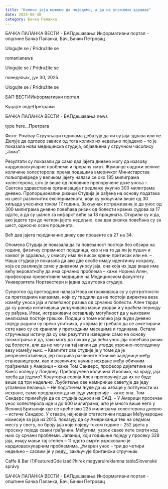 ```yaml
---
title: "Колико јаја можемо да поједемо, а да не угрозимо здравље"
date: 2025-06-30
category: Бачка Паланка
---
```


БАЧКА ПАЛАНКА ВЕСТИ - БАПдешавања Информативни портал - општине Бачка Паланка, Бач, Бачки Петровац

Ulogujte se / Pridružite se

romanianews

Ulogujte se / Pridružite se

понедељак, јун 30, 2025

Ulogujte se / Pridružite se

БАП ВЕСТИИнформативни портал

Куцајте овдеПретражи

БАЧКА ПАЛАНКА ВЕСТИ - БАПдешавања news

type here...Претрага

Фотo: Pixabay
            Стручњаци годинама дебатују да ли су јаја здрава или не. Делује да одговор зависи од тога колико их недељно поједемо – то је показала нова медицинска студија, објављена у стручном часопису „Јама“.

Резултати су показали да само два јајета дневно могу да изазову кардиоваскуларне проблеме и прерану смрт. Жуманце садржи велике количине холестерола: према подацима америчког Министарства пољопривреде у великом јајету налази се око 185 милиграма холестерола, што је више од половине препоручене дозе уноса – Светска здравствена организација предлаже укупно 300 милиграма дневно.
Пропорционални ризици
Студија је рађена на основу података из шест различитих експеримената, који су укључили више од 30 хиљада учесника током 17 година. Закључак истраживача је да унос од 300 милиграма дневно повећава ризик од болести крвних судова за 17 одсто, а да су шансе за инфаркт веће за 18 процената. Открили су и да, ако једете три до четири јајета недељно, ова два ризика повећана су за шест, односно осам процената.


Већ два јајета појединачно дижу ове проценте са 27 на 34.


Опомена
Студија је показала да та повезаност постоји без обзира на године, физичку спремност појединца, као и на то да ли је пушач и каквог је здравља, у смислу има ли висок крвни притисак или не.
– Наша студија је показала да ако две особе имају идентичну исхрану, која се разликује само у дневном уносу јаја, она која их једе више има већу вероватноћу да има срчаних проблема – каже Норина Ален, професорка превентивне медицине на Медицинском факултету Универзитета Нортвестерн и једна од ауторка студије.


Супротно од претходних налаза
Нова истраживања су у суптротности са претходним налазима, који су тврдили да не постоји директна веза између уноса јаја и повећаног ризика од срчаних болести. Ален тврди да су ранија испитивања укључивала мањи узорак и у краћем периоду су рађена.
Ипак, истраживачи остављају могућност да у њиховим анализама постоје грешке. Подаци о томе колико јаја људи дневно поједу радили су преко упитника, у којима је требало да се анкетирани сете како су се хранили у претходним месецима и годинама.
Остали стручњаци истичу да су ови резултати изведени само на основу посматрања и да, тако могу да покажу да већи унос јаја повећава ризик од болести, али да не могу на тај начин да утврде узрочно-последичну везу између њих.
– Квалитет ове студије је у томе да је репрезентативнија, јер покрива различите етничке заједнице међу становништвом, као и различите начине исхране међу обичним грађанима у Америци – каже Том Сандерс, професор дијететике на Кингс колеџу у Лондону.
Препоручена количина
И колико, на крају, јаја треба да једемо? Коауторка серија Ален препоручује да их не буде више од три недељно. Љубитеље ове намирнице саветује да једу углавном беланца.
– Не подстичем људе да их избаце у потпуности из исхране, само предлажем да их једу умереније – каже она.
Том Сандерс примећује да се студија односи на САД.
– У Америци просечан унос холестерола иде и до 600 милиграма, што је много више него у Великој Британији где се креће око 225 милиграма холестерола дневно – истиче Сандерс.
У ствари, најновији статистички подаци Међународне комисије за јаја из 2015. показују да су Американци тек на седмом месту у свету, по броју јаја које поједу током године – 252 јајета у просеку поједе сваки грађанин. Међутим, узрок сваке пете смрти код њих су срчани проблеми.
Јапанци, који годишње поједу у просеку 328 јаја, имају мањи тај степен – 11 одсто смрти узроковано је кардиоваскуларним проблемима.
„Умерен унос – три до четири недељно – сасвим је у реду„, закључује британски стручњак.

Caffe & Bar (1)FeaturedGde izaći?hírek magyarulreklamna tablaSlovenské správy

БАЧКА ПАЛАНКА ВЕСТИ - БАПдешавања Информативни портал - општине Бачка Паланка, Бач, Бачки Петровац

